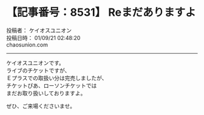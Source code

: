# 【記事番号：8531】 Reまだありますよ

投稿者： ケイオスユニオン  
投稿日時： 01/09/21 02:48:20  
chaosunion.com

---

ケイオスユニオンです。  
ライブのチケットですが、  
Ｅプラスでの取扱い分は完売しましたが、  
チケットぴあ、ローソンチケットでは  
まだお取り扱いしておりますよ。  
  
ぜひ、ご来場くださいませ。